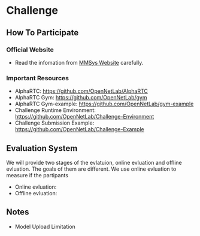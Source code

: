 # Challenge



## How To Participate
### Official Website
* Read the infomation from [MMSys Website](https://2021.acmmmsys.org/rtc_challenge.php) carefully.

### Important Resources
* AlphaRTC: https://github.com/OpenNetLab/AlphaRTC
* AlphaRTC Gym: https://github.com/OpenNetLab/gym
* AlphaRTC Gym-example: https://github.com/OpenNetLab/gym-example
* Challenge Runtime Environment: https://github.com/OpenNetLab/Challenge-Environment
* Challenge Submission Example: https://github.com/OpenNetLab/Challenge-Example
	
## Evaluation System

We will provide two stages of the evlatuion, online evluation and offline evluation. The goals of them are different. We use online evluation to measure if the partipants 

* Online evluation:
* Offline evluation:
	
## Notes
* Model Upload Limitation

